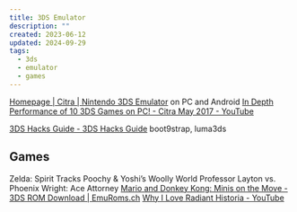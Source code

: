 ```yaml
---
title: 3DS Emulator
description: ""
created: 2023-06-12
updated: 2024-09-29
tags:
  - 3ds
  - emulator
  - games
---
```


[Homepage | Citra | Nintendo 3DS Emulator](https://citra-emu.org/) on PC and Android
[In Depth Performance of 10 3DS Games on PC! - Citra May 2017 - YouTube](https://www.youtube.com/watch?v=HzB3mPVIAPY)

[3DS Hacks Guide - 3DS Hacks Guide](https://3ds.hacks.guide/)
boot9strap, luma3ds

## Games

Zelda: Spirit Tracks
Poochy & Yoshi’s Woolly World
Professor Layton vs. Phoenix Wright: Ace Attorney
[Mario and Donkey Kong: Minis on the Move - 3DS ROM Download | EmuRoms.ch](http://www.emuroms.ch/3ds/mario-and-donkey-kong-minis-move-rom-download-torrent)
[Why I Love Radiant Historia - YouTube](https://www.youtube.com/watch?v=Ktev66tZn3Q)
